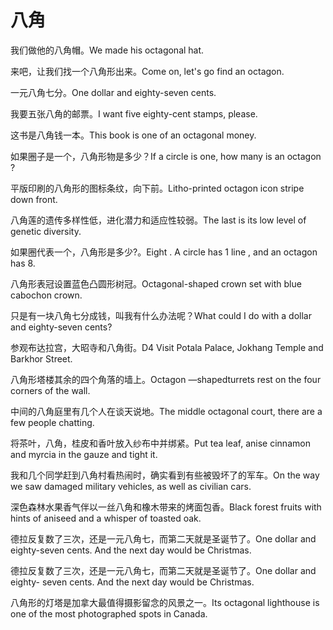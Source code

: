 # 八角

<p><span class="chinese">我们做他的八角帽。</span><span class="english">We made his octagonal hat.</span></p>

<p><span class="chinese">来吧，让我们找一个八角形出来。</span><span class="english">Come on, let's go find an octagon.</span></p>

<p><span class="chinese">一元八角七分。</span><span class="english">One dollar and eighty-seven cents.</span></p>

<p><span class="chinese">我要五张八角的邮票。</span><span class="english">I want five eighty-cent stamps, please.</span></p>

<p><span class="chinese">这书是八角钱一本。</span><span class="english">This book is one of an octagonal money.</span></p>

<p><span class="chinese">如果圈子是一个，八角形物是多少？</span><span class="english">If a circle is one, how many is an octagon ?</span></p>

<p><span class="chinese">平版印刷的八角形的图标条纹，向下前。</span><span class="english">Litho-printed octagon icon stripe down front.</span></p>

<p><span class="chinese">八角莲的遗传多样性低，进化潜力和适应性较弱。</span><span class="english">The last is its low level of genetic diversity.</span></p>

<p><span class="chinese">如果圈代表一个，八角形是多少?。</span><span class="english">Eight . A circle has 1 line , and an octagon has 8.</span></p>

<p><span class="chinese">八角形表冠设置蓝色凸圆形树冠。</span><span class="english">Octagonal-shaped crown set with blue cabochon crown.</span></p>

<p><span class="chinese">只是有一块八角七分成钱，叫我有什么办法呢？</span><span class="english">What could I do with a dollar and eighty-seven cents?</span></p>

<p><span class="chinese">参观布达拉宫，大昭寺和八角街。</span><span class="english">D4 Visit Potala Palace, Jokhang Temple and Barkhor Street.</span></p>

<p><span class="chinese">八角形塔楼其余的四个角落的墙上。</span><span class="english">Octagon —shapedturrets rest on the four corners of the wall.</span></p>

<p><span class="chinese">中间的八角庭里有几个人在谈天说地。</span><span class="english">The middle octagonal court, there are a few people chatting.</span></p>

<p><span class="chinese">将茶叶，八角，桂皮和香叶放入纱布中并绑紧。</span><span class="english">Put tea leaf, anise cinnamon and myrcia in the gauze and tight it.</span></p>

<p><span class="chinese">我和几个同学赶到八角村看热闹时，确实看到有些被毁坏了的军车。</span><span class="english">On the way we saw damaged military vehicles, as well as civilian cars.</span></p>

<p><span class="chinese">深色森林水果香气伴以一丝八角和橡木带来的烤面包香。</span><span class="english">Black forest fruits with hints of aniseed and a whisper of toasted oak.</span></p>

<p><span class="chinese">德拉反复数了三次，还是一元八角七，而第二天就是圣诞节了。</span><span class="english">One dollar and eighty-seven cents. And the next day would be Christmas.</span></p>

<p><span class="chinese">德拉反复数了三次，还是一元八角七，而第二天就是圣诞节了。</span><span class="english">One dollar and eighty- seven cents. And the next day would be Christmas.</span></p>

<p><span class="chinese">八角形的灯塔是加拿大最值得摄影留念的风景之一。</span><span class="english">Its octagonal lighthouse is one of the most photographed spots in Canada.</span></p>

